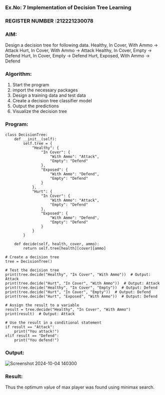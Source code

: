 ### Ex.No: 7 Implementation of Decision Tree Learning 
### REGISTER NUMBER :212221230078
### AIM:
Design a decision tree for following data. 
 Healthy, In Cover, With Ammo -> Attack
Hurt, In Cover, With Ammo -> Attack
Healthy, In Cover, Empty -> Defend
Hurt, In Cover, Empty -> Defend
Hurt, Exposed, With Ammo -> Defend
### Algorithm:
1. Start the program
2. import the necessary packages 
3. Design a training data and test data 
4. Create a decision tree classifier model
5. Output the predictions 
6. Visualize the decision tree
    
### Program:
```
class DecisionTree:
    def __init__(self):
        self.tree = {
            "Healthy": {
                "In Cover": {
                    "With Ammo": "Attack",
                    "Empty": "Defend"
                },
                "Exposed": {
                    "With Ammo": "Defend",
                    "Empty": "Defend"
                }
            },
            "Hurt": {
                "In Cover": {
                    "With Ammo": "Attack",
                    "Empty": "Defend"
                },
                "Exposed": {
                    "With Ammo": "Defend",
                    "Empty": "Defend"
                }
            }
        }

    def decide(self, health, cover, ammo):
        return self.tree[health][cover][ammo]

# Create a decision tree
tree = DecisionTree()

# Test the decision tree
print(tree.decide("Healthy", "In Cover", "With Ammo"))  # Output: Attack
print(tree.decide("Hurt", "In Cover", "With Ammo"))  # Output: Attack
print(tree.decide("Healthy", "In Cover", "Empty"))  # Output: Defend
print(tree.decide("Hurt", "In Cover", "Empty"))  # Output: Defend
print(tree.decide("Hurt", "Exposed", "With Ammo"))  # Output: Defend

# Assign the result to a variable
result = tree.decide("Healthy", "In Cover", "With Ammo")
print(result)  # Output: Attack

# Use the result in a conditional statement
if result == "Attack":
    print("You attack!")
elif result == "Defend":
    print("You defend!")
```

### Output:

![Screenshot 2024-10-04 140300](https://github.com/user-attachments/assets/3f5c1b59-f1f1-4be0-bc44-e251615c00c5)


### Result:
Thus the optimum value of max player was found using minimax search.
